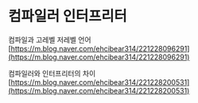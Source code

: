 # 컴파일러 인터프리터

컴파일과 고레벨 저레벨 언어 [https://m.blog.naver.com/ehcibear314/221228096291](https://m.blog.naver.com/ehcibear314/221228096291)

컴파일러와 인터프리터의 차이 [https://m.blog.naver.com/ehcibear314/221228200531](https://m.blog.naver.com/ehcibear314/221228200531)

